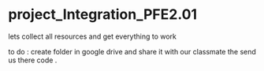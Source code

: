 # project_Integration_PFE2.01
lets collect all resources and get everything to work 

to do : 
 create folder in google drive and share it with our classmate the send us there code . 
